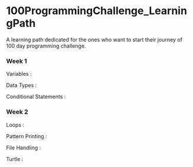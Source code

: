 # 100ProgrammingChallenge_LearningPath

A learning path dedicated for the ones who want to start their journey of 100 day programming challenge.

### Week 1

Variables :

Data Types :

Conditional Statements :

### Week 2

Loops :

Pattern Printing :

File Handling :

Turtle : 
